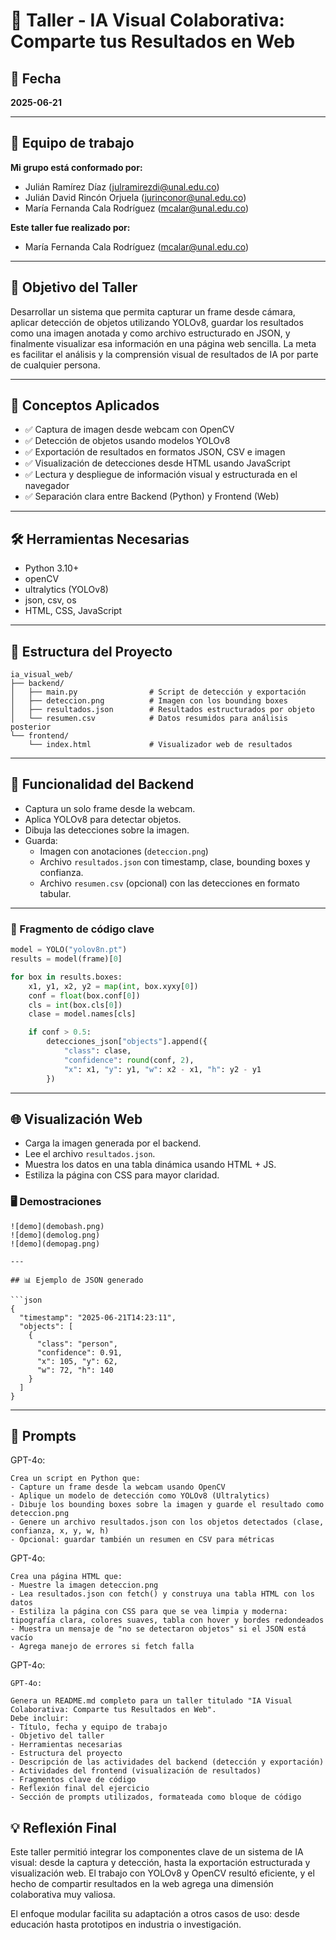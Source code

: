 
# 🎯 Taller - IA Visual Colaborativa: Comparte tus Resultados en Web

## 📅 Fecha  
**2025-06-21**

---

## 🌷 Equipo de trabajo

**Mi grupo está conformado por:**

- Julián Ramírez Díaz (julramirezdi@unal.edu.co)  
- Julián David Rincón Orjuela (jurinconor@unal.edu.co)  
- María Fernanda Cala Rodríguez (mcalar@unal.edu.co)  

**Este taller fue realizado por:**  
- María Fernanda Cala Rodríguez (mcalar@unal.edu.co)

---

## 🎯 Objetivo del Taller

Desarrollar un sistema que permita capturar un frame desde cámara, aplicar detección de objetos utilizando YOLOv8, guardar los resultados como una imagen anotada y como archivo estructurado en JSON, y finalmente visualizar esa información en una página web sencilla. La meta es facilitar el análisis y la comprensión visual de resultados de IA por parte de cualquier persona.

---

## 🧠 Conceptos Aplicados

- ✅ Captura de imagen desde webcam con OpenCV  
- ✅ Detección de objetos usando modelos YOLOv8  
- ✅ Exportación de resultados en formatos JSON, CSV e imagen  
- ✅ Visualización de detecciones desde HTML usando JavaScript  
- ✅ Lectura y despliegue de información visual y estructurada en el navegador  
- ✅ Separación clara entre Backend (Python) y Frontend (Web)

---

## 🛠️ Herramientas Necesarias

- Python 3.10+  
- openCV  
- ultralytics (YOLOv8)  
- json, csv, os  
- HTML, CSS, JavaScript

---

## 📁 Estructura del Proyecto

```
ia_visual_web/
├── backend/
│   ├── main.py                # Script de detección y exportación
│   ├── deteccion.png          # Imagen con los bounding boxes
│   ├── resultados.json        # Resultados estructurados por objeto
│   └── resumen.csv            # Datos resumidos para análisis posterior
└── frontend/
    └── index.html             # Visualizador web de resultados
```

---

## 🔧 Funcionalidad del Backend

- Captura un solo frame desde la webcam.
- Aplica YOLOv8 para detectar objetos.
- Dibuja las detecciones sobre la imagen.
- Guarda:
  - Imagen con anotaciones (`deteccion.png`)
  - Archivo `resultados.json` con timestamp, clase, bounding boxes y confianza.
  - Archivo `resumen.csv` (opcional) con las detecciones en formato tabular.

---

### 🧩 Fragmento de código clave

```python
model = YOLO("yolov8n.pt")
results = model(frame)[0]

for box in results.boxes:
    x1, y1, x2, y2 = map(int, box.xyxy[0])
    conf = float(box.conf[0])
    cls = int(box.cls[0])
    clase = model.names[cls]

    if conf > 0.5:
        detecciones_json["objects"].append({
            "class": clase,
            "confidence": round(conf, 2),
            "x": x1, "y": y1, "w": x2 - x1, "h": y2 - y1
        })
```

---

## 🌐 Visualización Web

- Carga la imagen generada por el backend.
- Lee el archivo `resultados.json`.
- Muestra los datos en una tabla dinámica usando HTML + JS.
- Estiliza la página con CSS para mayor claridad.

### 🖥️ Demostraciones

```
![demo](demobash.png)
![demo](demolog.png)
![demo](demopag.png)

---

## 📊 Ejemplo de JSON generado

```json
{
  "timestamp": "2025-06-21T14:23:11",
  "objects": [
    {
      "class": "person",
      "confidence": 0.91,
      "x": 105, "y": 62,
      "w": 72, "h": 140
    }
  ]
}
```

---

## 🧠 Prompts


GPT-4o:
```
Crea un script en Python que:
- Capture un frame desde la webcam usando OpenCV
- Aplique un modelo de detección como YOLOv8 (Ultralytics)
- Dibuje los bounding boxes sobre la imagen y guarde el resultado como deteccion.png
- Genere un archivo resultados.json con los objetos detectados (clase, confianza, x, y, w, h)
- Opcional: guardar también un resumen en CSV para métricas
```


GPT-4o:
```
Crea una página HTML que:
- Muestre la imagen deteccion.png
- Lea resultados.json con fetch() y construya una tabla HTML con los datos
- Estiliza la página con CSS para que se vea limpia y moderna: tipografía clara, colores suaves, tabla con hover y bordes redondeados
- Muestra un mensaje de "no se detectaron objetos" si el JSON está vacío
- Agrega manejo de errores si fetch falla

```


GPT-4o:
```
GPT-4o:

Genera un README.md completo para un taller titulado "IA Visual Colaborativa: Comparte tus Resultados en Web".
Debe incluir:
- Título, fecha y equipo de trabajo
- Objetivo del taller
- Herramientas necesarias
- Estructura del proyecto
- Descripción de las actividades del backend (detección y exportación)
- Actividades del frontend (visualización de resultados)
- Fragmentos clave de código
- Reflexión final del ejercicio
- Sección de prompts utilizados, formateada como bloque de código

```


## 💡 Reflexión Final

Este taller permitió integrar los componentes clave de un sistema de IA visual: desde la captura y detección, hasta la exportación estructurada y visualización web. El trabajo con YOLOv8 y OpenCV resultó eficiente, y el hecho de compartir resultados en la web agrega una dimensión colaborativa muy valiosa.

El enfoque modular facilita su adaptación a otros casos de uso: desde educación hasta prototipos en industria o investigación.
